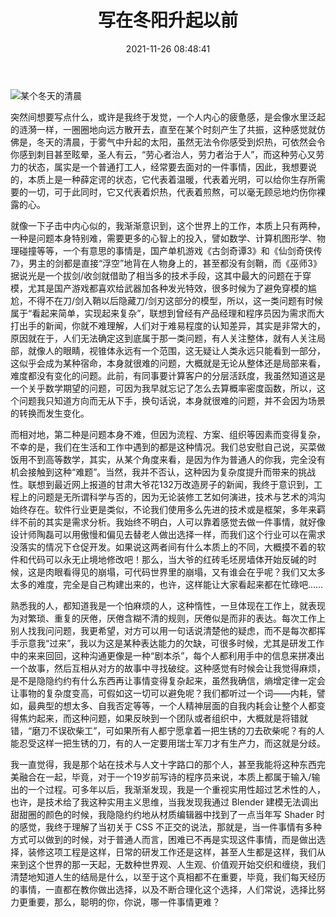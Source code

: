 ﻿---
abbrlink: 2145169599
categories:
- 生活感悟
copyright: true
date: 2021-11-26 08:48:41
description: ''
slug: 2145169599
tags:
- 随笔
- 感悟
- 思考
title: 写在冬阳升起以前
toc: true
image: /posts/写在冬阳升起以前/冬阳.jpg
---

![某个冬天的清晨](/posts/写在冬阳升起以前/冬阳.jpg)


突然间想要写点什么，或许是我终于发觉，一个人内心的疲惫感，是会像水里泛起的涟漪一样，一圈圈地向远方散开去，直至在某个时刻产生了共振，这种感觉就仿佛是，冬天的清晨，于雾气中升起的太阳，虽然无法令你感受到炽热，可依然会令你感到刺目甚至眩晕，圣人有云，“劳心者治人，劳力者治于人”，而这种劳心又劳力的状态，属实是一个普通打工人，经常要去面对的一件事情，因此，我想要说的，本质上是一种薛定谔的状态，它代表着温暖，代表着光明，可以给你生存所需要的一切，可于此同时，它又代表着炽热，代表着煎熬，可以毫无顾忌地灼伤你裸露的心。

就像一下子击中内心似的，我渐渐意识到，这个世界上的工作，本质上只有两种，一种是问题本身特别难，需要更多的心智上的投入，譬如数学、计算机图形学、物理碰撞等等，一个有意思的事情是，国产单机游戏《古剑奇谭3》和《仙剑奇侠传7》，男主的剑都是直接“浮空”地背在人物身上的，甚至都没有剑鞘，而《巫师3》据说光是一个拔剑/收剑就借助了相当多的技术手段，这其中最大的问题在于穿模，尤其是国产游戏都喜欢给武器加各种发光特效，很多时候为了避免穿模的尴尬，不得不在刀/剑入鞘以后隐藏刀/剑刃这部分的模型，所以，这一类问题有时候属于“看起来简单，实现起来复杂”，联想到曾经有产品经理和程序员因为需求而大打出手的新闻，你就不难理解，人们对于难易程度的认知差异，其实是非常大的，原因就在于，人们无法确定这到底属于那一类问题，有人关注整体，就有人关注局部，就像人的眼睛，视锥体永远有一个范围，这无疑让人类永远只能看到一部分，这似乎会成为某种宿命，本身就很难的问题，大概就是无论从整体还是局部来看，难度都没有变化的问题。此前，有同事要计算客户的分层活跃度，我虽然知道这是一个关乎数学期望的问题，可因为我早就忘记了怎么去算概率密度函数，所以，这个问题我只知道方向而无从下手，换句话说，本身就很难的问题，并不会因为场景的转换而发生变化。

而相对地，第二种是问题本身不难，但因为流程、方案、组织等因素而变得复杂，不幸的是，我们在生活和工作中遇到的都是这种情况。我们总安慰自己说，买菜做饭用不到高等数学，其实，从某个角度来看，是因为作为普通人的你我，完全没有机会接触到这种“难题”。当然，我并不否认，这种因为复杂度提升而带来的挑战性。联想到最近网上报道的甘肃大爷花132万改造房子的新闻，我终于意识到，工程上的问题是无所谓科学与否的，因为无论装修工艺如何演进，技术与艺术的鸿沟始终存在。软件行业更是类似，不论我们使用多么先进的技术或是框架，多年来羁绊不前的其实是需求分析。我始终不明白，人可以靠着感觉去做一件事情，就好像设计师陶磊可以用傲慢和偏见去替老人做出选择一样，而我们这个行业可以在需求没落实的情况下仓促开发。如果说这两者间有什么本质上的不同，大概摸不着的软件和代码可以永无止境地修改吧！那么，当大爷的红砖毛坯房墙体开始反碱的时候，这是肉眼看得见的崩塌，可代码世界里的崩塌，又有谁会在乎呢？我们又太多太多的难度，完全是自己构建出来的，也许，这样能让大家看起来都在忙碌吧……

熟悉我的人，都知道我是一个怕麻烦的人，这种惰性，一旦体现在工作上，就表现为对繁琐、重复的厌倦，厌倦含糊不清的规则，厌倦似是而非的表达。每次工作上别人找我问问题，我更希望，对方可以用一句话说清楚他的疑虑，而不是每次都挥手示意我“过来”，我以为这是某种表达能力的欠缺，可很多时候，尤其是研发工作中的来来回回，这种沟通更像是一种“剧本杀”，每个人都利用手中的信息来拼凑出一个故事，然后互相从对方的故事中寻找破绽。这种感觉有时候会让我觉得麻烦，是不是隐隐约约有什么东西再让事情变得复杂起来，虽然我确信，熵增定律一定会让事物的复杂度变高，可假如这一切可以避免呢？我们都听过一个词——内耗，譬如，最典型的想太多、自我否定等等，一个人精神层面的自我内耗会让整个人都变得焦灼起来，而这种问题，如果反映到一个团队或者组织中，大概就是将错就错，“磨刀不误砍柴工”，可如果所有人都宁愿拿着一把生锈的刀去砍柴呢？有的人能忍受这样一把生锈的刀，有的人一定要用瑞士军刀才有生产力，而这就是分歧。

我一直觉得，我是那个站在技术与人文十字路口的那个人，甚至我能将这种东西完美融合在一起，毕竟，对于一个19岁前写诗的程序员来说，本质上都属于输入/输出的一个过程。可多年以后，我渐渐发现，我是一个重视实用性超过艺术性的人，也许，是技术给了我这种实用主义思维，当我发现我通过 Blender 建模无法调出甜甜圈的颜色的时候，我隐隐约约地从材质编辑器中找到了一点当年写 Shader 时的感觉，我终于理解了当初关于 CSS 不正交的说法，那就是，当一件事情有多种方式可以做到的时候，对于普通人而言，困难已不再是实现这件事情，而是做出选择，装修这项工程是这样，日常的研发工作还是这样，甚至人生都是这样，我们从来到这个世界的那一天起，无数种世界观、人生观、价值观开始交织和缠绕，我们清楚地知道人生的结局是什么，以至于这个真相都不在重要，毕竟，我们每天经历的事情，一直都在教你做出选择，以及不断合理化这个选择，人们常说，选择比努力更重要，那么，聪明的你，你说，哪一件事情更难？